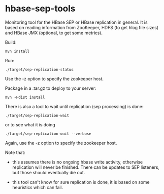 hbase-sep-tools
===============

Monitoring tool for the HBase SEP or HBase replication in general. It is based on reading
information from ZooKeeper, HDFS (to get hlog file sizes) and HBase JMX (optional, to get
some metrics).

Build:

    mvn install

Run:

    ./target/sep-replication-status

Use the -z option to specify the zookeeper host.

Package in a .tar.gz to deploy to your server:

    mvn -Pdist install


There is also a tool to wait until replication (sep processing) is done:

    ./target/sep-replication-wait

or to see what it is doing

    ./target/sep-replication-wait --verbose

Again, use the -z option to specify the zookeeper host.

Note that:

 * this assumes there is no ongoing hbase write activity, otherwise replication
   will never be finished. There can be updates to SEP listeners, but those
   should eventually die out.

 * this tool can't know for sure replication is done, it is based on some
   heuristics which can fail.

